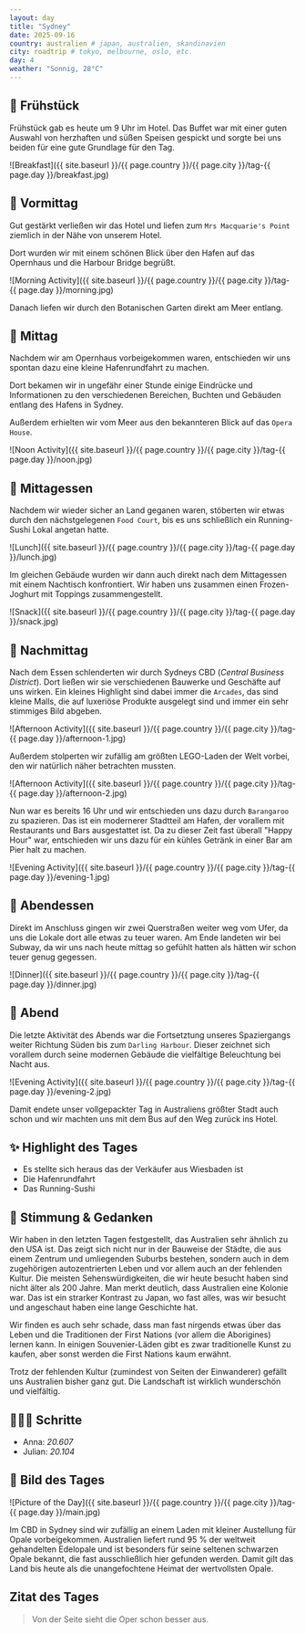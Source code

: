 ```yaml
---
layout: day
title: "Sydney"
date: 2025-09-16
country: australien # japan, australien, skandinavien
city: roadtrip # tokyo, melbourne, oslo, etc.
day: 4
weather: "Sonnig, 28°C"
---
```



## 🥐 Frühstück

Frühstück gab es heute um 9 Uhr im Hotel.
Das Buffet war mit einer guten Auswahl von herzhaften und süßen Speisen gespickt und sorgte bei uns beiden für eine gute Grundlage für den Tag. 

![Breakfast]({{ site.baseurl }}/{{ page.country }}/{{ page.city }}/tag-{{ page.day }}/breakfast.jpg)

## 🌅 Vormittag

Gut gestärkt verließen wir das Hotel und liefen zum `Mrs Macquarie's Point` ziemlich in der Nähe von unserem Hotel.

Dort wurden wir mit einem schönen Blick über den Hafen auf das Opernhaus und die Harbour Bridge begrüßt.

![Morning Activity]({{ site.baseurl }}/{{ page.country }}/{{ page.city }}/tag-{{ page.day }}/morning.jpg)

Danach liefen wir durch den Botanischen Garten direkt am Meer entlang.

## 🌇 Mittag

Nachdem wir am Opernhaus vorbeigekommen waren, entschieden wir uns spontan dazu eine kleine Hafenrundfahrt zu machen.

Dort bekamen wir in ungefähr einer Stunde einige Eindrücke und Informationen zu den verschiedenen Bereichen, Buchten und Gebäuden entlang des Hafens in Sydney.

Außerdem erhielten wir vom Meer aus den bekannteren Blick auf das `Opera House`.

![Noon Activity]({{ site.baseurl }}/{{ page.country }}/{{ page.city }}/tag-{{ page.day }}/noon.jpg)

## 🍣 Mittagessen

Nachdem wir wieder sicher an Land geganen waren, stöberten wir etwas durch den nächstgelegenen `Food Court`, bis es uns schließlich ein Running-Sushi Lokal angetan hatte.

![Lunch]({{ site.baseurl }}/{{ page.country }}/{{ page.city }}/tag-{{ page.day }}/lunch.jpg)

Im gleichen Gebäude wurden wir dann auch direkt nach dem Mittagessen mit einem Nachtisch konfrontiert.
Wir haben uns zusammen einen Frozen-Joghurt mit Toppings zusammengestellt.

![Snack]({{ site.baseurl }}/{{ page.country }}/{{ page.city }}/tag-{{ page.day }}/snack.jpg)

## 🌆 Nachmittag

Nach dem Essen schlenderten wir durch Sydneys CBD (_Central Business District_).
Dort ließen wir sie verschiedenen Bauwerke und Geschäfte auf uns wirken.
Ein kleines Highlight sind dabei immer die `Arcades`, das sind kleine Malls, die auf luxeriöse Produkte ausgelegt sind und immer ein sehr stimmiges Bild abgeben.

![Afternoon Activity]({{ site.baseurl }}/{{ page.country }}/{{ page.city }}/tag-{{ page.day }}/afternoon-1.jpg)

Außerdem stolperten wir zufällig am größten LEGO-Laden der Welt vorbei, den wir natürlich näher betrachten mussten.

![Afternoon Activity]({{ site.baseurl }}/{{ page.country }}/{{ page.city }}/tag-{{ page.day }}/afternoon-2.jpg)

Nun war es bereits 16 Uhr und wir entschieden uns dazu durch `Barangaroo` zu spazieren.
Das ist ein modernerer Stadtteil am Hafen, der vorallem mit Restaurants und Bars ausgestattet ist.
Da zu dieser Zeit fast überall "Happy Hour" war, entschieden wir uns dazu für ein kühles Getränk in einer Bar am Pier halt zu machen.

![Evening Activity]({{ site.baseurl }}/{{ page.country }}/{{ page.city }}/tag-{{ page.day }}/evening-1.jpg)

## 🍜 Abendessen

Direkt im Anschluss gingen wir zwei Querstraßen weiter weg vom Ufer, da uns die Lokale dort alle etwas zu teuer waren.
Am Ende landeten wir bei Subway, da wir uns nach heute mittag so gefühlt hatten als hätten wir schon teuer genug gegessen. 

![Dinner]({{ site.baseurl }}/{{ page.country }}/{{ page.city }}/tag-{{ page.day }}/dinner.jpg)

## 🌙 Abend

Die letzte Aktivität des Abends war die Fortsetztung unseres Spaziergangs weiter Richtung Süden bis zum `Darling Harbour`.
Dieser zeichnet sich vorallem durch seine modernen Gebäude die vielfältige Beleuchtung bei Nacht aus.

![Evening Activity]({{ site.baseurl }}/{{ page.country }}/{{ page.city }}/tag-{{ page.day }}/evening-2.jpg)

Damit endete unser vollgepackter Tag in Australiens größter Stadt auch schon und wir machten uns mit dem Bus auf den Weg zurück ins Hotel.

## ✨ Highlight des Tages

- Es stellte sich heraus das der Verkäufer aus Wiesbaden ist
- Die Hafenrundfahrt
- Das Running-Sushi

## 💭 Stimmung & Gedanken
Wir haben in den letzten Tagen festgestellt, das Australien sehr ähnlich zu den USA ist.
Das zeigt sich nicht nur in der Bauweise der Städte, die aus einem Zentrum und umliegenden Suburbs bestehen, sondern auch in dem zugehörigen autozentrierten Leben und vor allem auch an der fehlenden Kultur.
Die meisten Sehenswürdigkeiten, die wir heute besucht haben sind nicht älter als 200 Jahre.
Man merkt deutlich, dass Australien eine Kolonie war.
Das ist ein strarker Kontrast zu Japan, wo fast alles, was wir besucht und angeschaut haben eine lange Geschichte hat.

Wir finden es auch sehr schade, dass man fast nirgends etwas über das Leben und die Traditionen der First Nations (vor allem die Aborigines) lernen kann.
In einigen Souvenier-Läden gibt es zwar traditionelle Kunst zu kaufen, aber sonst werden die First Nations kaum erwähnt. 

Trotz der fehlenden Kultur (zumindest von Seiten der Einwanderer) gefällt uns Australien bisher ganz gut.
Die Landschaft ist wirklich wunderschön und vielfältig.

## 🏃🏽‍♀️ Schritte

- Anna: _20.607_  
- Julian: _20.104_  

## 📸 Bild des Tages

![Picture of the Day]({{ site.baseurl }}/{{ page.country }}/{{ page.city }}/tag-{{ page.day }}/main.jpg)

Im CBD in Sydney sind wir zufällig an einem Laden mit kleiner Austellung für Opale vorbeigekommen.
Australien liefert rund 95 % der weltweit gehandelten Edelopale und ist besonders für seine seltenen schwarzen Opale bekannt, die fast ausschließlich hier gefunden werden.
Damit gilt das Land bis heute als die unangefochtene Heimat der wertvollsten Opale.

## Zitat des Tages

> Von der Seite sieht die Oper schon besser aus.

